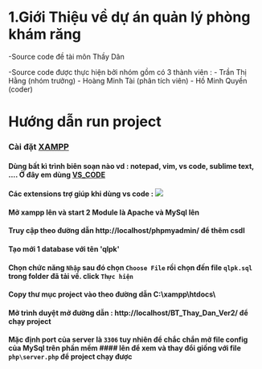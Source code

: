 # 1.Giới Thiệu về dự án quản lý phòng khám răng 

-Source code đề tài môn Thầy Dân 

-Source code được thực hiện bởi nhóm gồm có 3 thành viên :
    - Trần Thị Hằng (nhóm trưởng)
    - Hoàng Minh Tài (phân tích viên)
    - Hồ Minh Quyền (coder)

# Hướng dẫn run project
### Cài đặt [XAMPP](https://www.apachefriends.org/xampp-files/7.4.28/xampp-windows-x64-7.4.28-0-VC15-installer.exe)
#### Dùng bất kì trình biên soạn nào vd : notepad, vim, vs code, sublime text, .... Ở đây em dùng [VS_CODE](https://code.visualstudio.com/download#)
#### Các extensions trợ giúp khi dùng vs code : <img src="https://imgur.com/a/Z4Wkv5m">
#### Mở xampp lên và start 2 Module là Apache và MySql lên
#### Truy cập theo đường dẫn http://localhost/phpmyadmin/ để thêm csdl
#### Tạo mới 1 database với tên 'qlpk'
#### Chọn chức năng `Nhập` sau đó chọn `Choose File` rồi chọn đến file `qlpk.sql` trong folder đã tải về. click `Thực hiện`
#### Copy thư mục project vào theo đường dẫn C:\xampp\htdocs\ 
#### Mở trình duyệt mở đường dẫn : http://localhost/BT_Thay_Dan_Ver2/ để chạy project
#### Mặc định port của server là `3306` tuy nhiên để chắc chắn mở file config của MySql trên phần mềm #### lên để xem và thay đổi giống với file `php\server.php` để project chạy được
